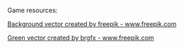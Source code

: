 Game resources:

<a href='https://www.freepik.com/vectors/background'>Background vector created by freepik - www.freepik.com</a>

<a href='https://www.freepik.com/vectors/green'>Green vector created by brgfx - www.freepik.com</a>

